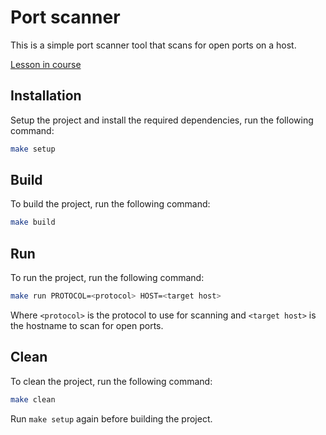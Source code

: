 # Port scanner

This is a simple port scanner tool that scans for open ports on a host.

[Lesson in course](https://codedeviate.github.io/aicollection/go-tools-port-scanner.html)

## Installation

Setup the project and install the required dependencies, run the following command:

```bash
make setup
```

## Build

To build the project, run the following command:

```bash
make build
```

## Run

To run the project, run the following command:

```bash
make run PROTOCOL=<protocol> HOST=<target host>
```

Where `<protocol>` is the protocol to use for scanning and `<target host>` is the hostname to scan for open ports.

## Clean

To clean the project, run the following command:

```bash
make clean
```

Run `make setup` again before building the project.
